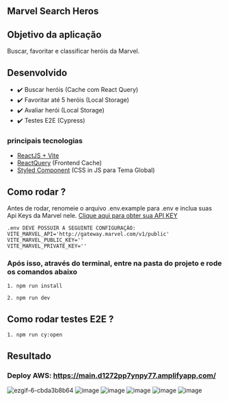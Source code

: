 ## Marvel Search Heros

## Objetivo da aplicação

Buscar, favoritar e classificar heróis da Marvel.

## Desenvolvido

- ✔️ Buscar heróis (Cache com React Query)
- ✔️ Favoritar até 5 heróis (Local Storage)
- ✔️ Avaliar herói (Local Storage)
- ✔️ Testes E2E (Cypress)

### principais tecnologias

- <a href="https://vitejs.dev" about="_blank">ReactJS + Vite</a>
- <a href="https://tanstack.com/query/latest/docs/framework/react/overview">ReactQuery</a> (Frontend Cache)
- <a href="https://styled-components.com/" about="_blank">Styled Component</a> (CSS in JS para Tema Global)

## Como rodar ?

Antes de rodar, renomeie o arquivo .env.example para .env e inclua suas Api Keys da Marvel nele. [Clique aqui para obter sua API KEY](https://developer.marvel.com/account)

```
.env DEVE POSSUIR A SEGUINTE CONFIGURAÇÃO:
VITE_MARVEL_API='http://gateway.marvel.com/v1/public'
VITE_MARVEL_PUBLIC_KEY=''
VITE_MARVEL_PRIVATE_KEY=''
```

### Após isso, através do terminal, entre na pasta do projeto e rode os comandos abaixo

`1. npm run install`

`2. npm run dev`

## Como rodar testes E2E ?

`1. npm run cy:open`

## Resultado

### Deploy AWS: https://main.d1272pp7ynpy77.amplifyapp.com/

![ezgif-6-cbda3b8b64](https://github.com/user-attachments/assets/cd766d77-8a9f-4120-ba28-0d6a10c2d4b1)
![image](https://github.com/user-attachments/assets/253f2ac6-72c2-4178-a45e-492454d95e06)
![image](https://github.com/user-attachments/assets/926938fc-68d5-400f-a52c-08a0fa575807)
![image](https://github.com/user-attachments/assets/0714b7f8-40a8-4f53-9282-7b3335e5b4d7)
![image](https://github.com/user-attachments/assets/4a0b9bd8-798c-43ab-b3f8-18c2d31a37e1)
![image](https://github.com/user-attachments/assets/2994a259-6270-4a23-9341-cb517a9fa190)
